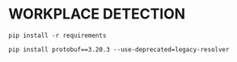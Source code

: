 # WORKPLACE DETECTION

```
pip install -r requirements
```
```
pip install protobuf==3.20.3 --use-deprecated=legacy-resolver
```